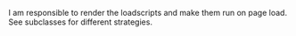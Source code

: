 I am responsible to render the loadscripts and make them run on page load. See subclasses for different strategies.